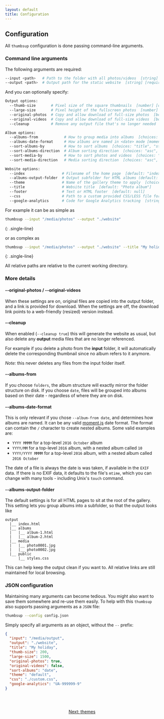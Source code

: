 ```yaml
---
layout: default
title: Configuration
---
```


## Configuration

All `thumbsup` configuration is done passing command-line arguments.

### Command line arguments

The following arguments are required:

```bash
--input <path>   # Path to the folder with all photos/videos  [string] [required]
--output <path>  # Output path for the static website  [string] [required]
```

And you can optionally specify:

```bash
Output options:
  --thumb-size       # Pixel size of the square thumbnails  [number] [default: 120]
  --large-size       # Pixel height of the fullscreen photos  [number] [default: 1000]
  --original-photos  # Copy and allow download of full-size photos  [boolean] [default: false]
  --original-videos  # Copy and allow download of full-size videos  [boolean] [default: false]
  --cleanup          # Remove any output file that's no longer needed  [boolean] [default: false]

Album options:
  --albums-from            # How to group media into albums  [choices: "folders", "date"] [default: "folders"]
  --albums-date-format     # How albums are named in <date> mode [moment.js pattern]  [default: "YYYY-MM"]
  --sort-albums-by         # How to sort albums  [choices: "title", "start-date", "end-date"] [default: "start-date"]
  --sort-albums-direction  # Album sorting direction  [choices: "asc", "desc"] [default: "asc"]
  --sort-media-by          # How to sort photos and videos  [choices: "filename", "date"] [default: "date"]
  --sort-media-direction   # Media sorting direction  [choices: "asc", "desc"] [default: "asc"]

Website options:
  --index                 # Filename of the home page  [default: "index.html"]
  --albums-output-folder  # Output subfolder for HTML albums (default: website root)  [default: "."]
  --theme                 # Name of the gallery theme to apply  [choices: "classic", "cards", "mosaic"] [default: "classic"]
  --title                 # Website title  [default: "Photo album"]
  --footer                # Text or HTML footer  [default: null]
  --css                   # Path to a custom provided CSS/LESS file for styling  [string]
  --google-analytics      # Code for Google Analytics tracking  [string]
```

For example it can be as simple as

```bash
thumbsup --input "/media/photos" --output "./website"
```
{: .single-line}

or as complex as

```bash
thumbsup --input "/media/photos" --output "./website" --title "My holidays" --thumb-size 200 --large-size 1500 --original-photos true --original-videos false --sort-albums date --theme default --css "./custom.css" --google-analytics "UA-999999-9"
```
{: .single-line}

All relative paths are relative to the current working directory.

### More details

#### \-\-original-photos / \-\-original-videos

When these settings are on, original files are copied into the output folder,
and a link is provided for download. When the settings are off, the download link
points to a web-friendly (resized) version instead.

#### \-\-cleanup

When enabled (`--cleanup true`) this will generate the website as usual,
but also delete any **output** media files that are no longer referenced.

For example if you delete a photo from the **input** folder,
it will automatically delete the corresponding thumbnail since no album refers to it anymore.

*Note:* this never deletes any files from the input folder itself.

#### \-\-albums-from

If you choose `folders`, the album structure will exactly mirror the folder structure on disk.
If you choose `date`, files will be grouped into albums based on their date - regardless of where they are on disk.

#### \-\-albums-date-format

This is only relevant if you chose `--album-from date`, and determines how albums are named.
It can be any valid [moment.js](http://momentjs.com/) date format. The format can contain
the `/` character to create nested albums. Some valid examples are:

- `YYYY MMMM` for a top-level `2016 October` album
- `YYYY/MM` for a top-level `2016` album, with a nested album called `10`
- `YYYY/YYYY MMMM` for a top-level `2016` album, with a nested album called `2016 October`

<div class="warning">
The date of a file is always the date is was taken, if available in the <code>EXIF</code> data.
If there is no EXIF data, it defaults to the file's <code>mtime</code>,
which you can change with many tools - including Unix's <code>touch</code> command.
</div>

#### \-\-albums-output-folder

The default settings is for all HTML pages to sit at the root of the gallery.
This setting lets you group albums into a subfolder, so that the output looks like

```
output
  |__ index.html
  |__ albums
  |   |__ album-1.html
  |   |__ album-2.html
  |__ media
  |   |__ photo0001.jpg
  |   |__ photo0002.jpg
  |__ public
      |__ styles.css
```

This can help keep the output clean if you want to.
All relative links are still maintained for local browsing.

### JSON configuration

Maintaining many arguments can become tedious.
You might also want to save them somewhere and re-use them easily.
To help with this `thumbsup` also supports passing arguments as a `JSON` file:

```bash
thumbsup --config config.json
```

Simply specify all arguments as an object, without the `--` prefix:

```json
{
  "input": "/media/output",
  "output": "./website",
  "title": "My holiday",
  "thumb-size": 200,
  "large-size": 1500,
  "original-photos": true,
  "original-videos": false,
  "sort-albums": "date",
  "theme": "default",
  "css": "./custom.css",
  "google-analytics": "UA-999999-9"
}
```

<br />

<div style="margin: 2em 0; text-align: center;">
  <a class="btn btn-cta-primary" href="/docs/themes">Next: themes</a>
</div>
